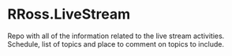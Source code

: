 # RRoss.LiveStream
Repo with all of the information related to the live stream activities.  Schedule, list of topics and place to comment on topics to include.
